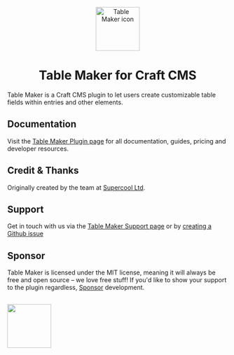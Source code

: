 <p align="center"><img src="https://verbb.imgix.net/plugins/table-maker/table-maker-icon.svg" width="100" height="100" alt="Table Maker icon"></p>
<h1 align="center">Table Maker for Craft CMS</h1>

Table Maker is a Craft CMS plugin to let users create customizable table fields within entries and other elements.

## Documentation
Visit the [Table Maker Plugin page](https://verbb.io/craft-plugins/table-maker) for all documentation, guides, pricing and developer resources.

## Credit & Thanks
Originally created by the team at [Supercool Ltd](http://www.supercooldesign.co.uk/).

## Support
Get in touch with us via the [Table Maker Support page](https://verbb.io/craft-plugins/table-maker/support) or by [creating a Github issue](https://github.com/verbb/table-maker/issues)

## Sponsor
Table Maker is licensed under the MIT license, meaning it will always be free and open source – we love free stuff! If you'd like to show your support to the plugin regardless, [Sponsor](https://github.com/sponsors/verbb) development.

<h2></h2>

<a href="https://verbb.io" target="_blank">
    <img width="100" src="https://verbb.io/assets/img/verbb-pill.svg">
</a>
